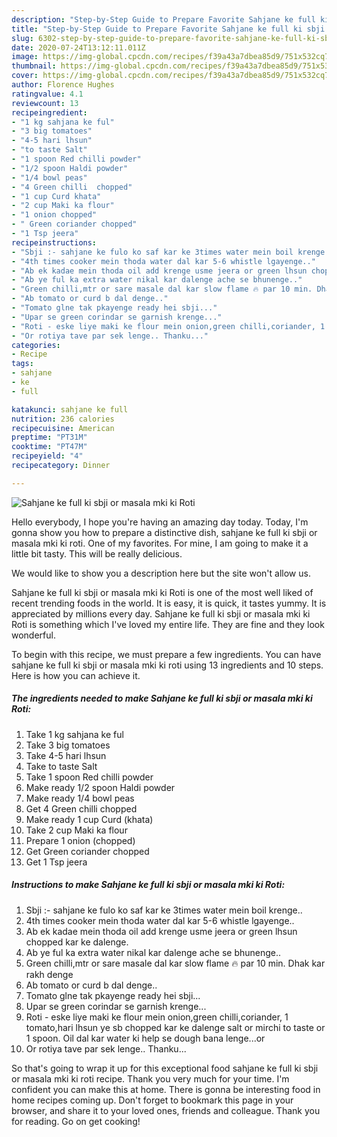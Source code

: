 ```yaml
---
description: "Step-by-Step Guide to Prepare Favorite Sahjane ke full ki sbji or masala mki ki Roti"
title: "Step-by-Step Guide to Prepare Favorite Sahjane ke full ki sbji or masala mki ki Roti"
slug: 6302-step-by-step-guide-to-prepare-favorite-sahjane-ke-full-ki-sbji-or-masala-mki-ki-roti
date: 2020-07-24T13:12:11.011Z
image: https://img-global.cpcdn.com/recipes/f39a43a7dbea85d9/751x532cq70/sahjane-ke-full-ki-sbji-or-masala-mki-ki-roti-recipe-main-photo.jpg
thumbnail: https://img-global.cpcdn.com/recipes/f39a43a7dbea85d9/751x532cq70/sahjane-ke-full-ki-sbji-or-masala-mki-ki-roti-recipe-main-photo.jpg
cover: https://img-global.cpcdn.com/recipes/f39a43a7dbea85d9/751x532cq70/sahjane-ke-full-ki-sbji-or-masala-mki-ki-roti-recipe-main-photo.jpg
author: Florence Hughes
ratingvalue: 4.1
reviewcount: 13
recipeingredient:
- "1 kg sahjana ke ful"
- "3 big tomatoes"
- "4-5 hari lhsun"
- "to taste Salt"
- "1 spoon Red chilli powder"
- "1/2 spoon Haldi powder"
- "1/4 bowl peas"
- "4 Green chilli  chopped"
- "1 cup Curd khata"
- "2 cup Maki ka flour"
- "1 onion chopped"
- " Green coriander chopped"
- "1 Tsp jeera"
recipeinstructions:
- "Sbji :- sahjane ke fulo ko saf kar ke 3times water mein boil krenge.."
- "4th times cooker mein thoda water dal kar 5-6 whistle lgayenge.."
- "Ab ek kadae mein thoda oil add krenge usme jeera or green lhsun chopped kar ke dalenge."
- "Ab ye ful ka extra water nikal kar dalenge ache se bhunenge.."
- "Green chilli,mtr or sare masale dal kar slow flame 🔥 par 10 min. Dhak kar rakh denge"
- "Ab tomato or curd b dal denge.."
- "Tomato glne tak pkayenge ready hei sbji..."
- "Upar se green corindar se garnish krenge..."
- "Roti - eske liye maki ke flour mein onion,green chilli,coriander, 1 tomato,hari lhsun ye sb chopped kar ke dalenge salt or mirchi to taste or 1 spoon. Oil dal kar water ki help se dough bana lenge...or"
- "Or rotiya tave par sek lenge.. Thanku..."
categories:
- Recipe
tags:
- sahjane
- ke
- full

katakunci: sahjane ke full 
nutrition: 236 calories
recipecuisine: American
preptime: "PT31M"
cooktime: "PT47M"
recipeyield: "4"
recipecategory: Dinner

---
```



![Sahjane ke full ki sbji or masala mki ki Roti](https://img-global.cpcdn.com/recipes/f39a43a7dbea85d9/751x532cq70/sahjane-ke-full-ki-sbji-or-masala-mki-ki-roti-recipe-main-photo.jpg)

Hello everybody, I hope you're having an amazing day today. Today, I'm gonna show you how to prepare a distinctive dish, sahjane ke full ki sbji or masala mki ki roti. One of my favorites. For mine, I am going to make it a little bit tasty. This will be really delicious.

We would like to show you a description here but the site won&#39;t allow us.

Sahjane ke full ki sbji or masala mki ki Roti is one of the most well liked of recent trending foods in the world. It is easy, it is quick, it tastes yummy. It is appreciated by millions every day. Sahjane ke full ki sbji or masala mki ki Roti is something which I've loved my entire life. They are fine and they look wonderful.


To begin with this recipe, we must prepare a few ingredients. You can have sahjane ke full ki sbji or masala mki ki roti using 13 ingredients and 10 steps. Here is how you can achieve it.

<!--inarticleads1-->

##### The ingredients needed to make Sahjane ke full ki sbji or masala mki ki Roti:

1. Take 1 kg sahjana ke ful
1. Take 3 big tomatoes
1. Take 4-5 hari lhsun
1. Take to taste Salt
1. Take 1 spoon Red chilli powder
1. Make ready 1/2 spoon Haldi powder
1. Make ready 1/4 bowl peas
1. Get 4 Green chilli  chopped
1. Make ready 1 cup Curd (khata)
1. Take 2 cup Maki ka flour
1. Prepare 1 onion (chopped)
1. Get  Green coriander chopped
1. Get 1 Tsp jeera




<!--inarticleads2-->

##### Instructions to make Sahjane ke full ki sbji or masala mki ki Roti:

1. Sbji :- sahjane ke fulo ko saf kar ke 3times water mein boil krenge..
1. 4th times cooker mein thoda water dal kar 5-6 whistle lgayenge..
1. Ab ek kadae mein thoda oil add krenge usme jeera or green lhsun chopped kar ke dalenge.
1. Ab ye ful ka extra water nikal kar dalenge ache se bhunenge..
1. Green chilli,mtr or sare masale dal kar slow flame 🔥 par 10 min. Dhak kar rakh denge
1. Ab tomato or curd b dal denge..
1. Tomato glne tak pkayenge ready hei sbji...
1. Upar se green corindar se garnish krenge...
1. Roti - eske liye maki ke flour mein onion,green chilli,coriander, 1 tomato,hari lhsun ye sb chopped kar ke dalenge salt or mirchi to taste or 1 spoon. Oil dal kar water ki help se dough bana lenge...or
1. Or rotiya tave par sek lenge.. Thanku...




So that's going to wrap it up for this exceptional food sahjane ke full ki sbji or masala mki ki roti recipe. Thank you very much for your time. I'm confident you can make this at home. There is gonna be interesting food in home recipes coming up. Don't forget to bookmark this page in your browser, and share it to your loved ones, friends and colleague. Thank you for reading. Go on get cooking!
